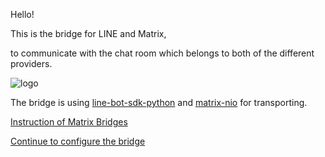 Hello!

This is the bridge for LINE and Matrix,

to communicate with the chat room which belongs to both of the different providers.

![logo](https://raw.githubusercontent.com/supersonictw/matrix-line-bridge/master/logo.svg)

The bridge is using [line-bot-sdk-python](https://github.com/line/line-bot-sdk-python) and [matrix-nio](https://github.com/poljar/matrix-nio) for transporting.

[Instruction of Matrix Bridges](https://matrix.org/bridges/)

[Continue to configure the bridge](configure)
